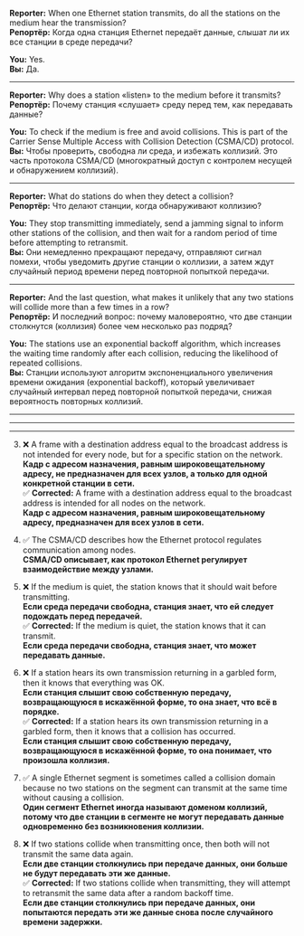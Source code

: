 **Reporter:** When one Ethernet station transmits, do all the stations on the medium hear the transmission?  
**Репортёр:** Когда одна станция Ethernet передаёт данные, слышат ли их все станции в среде передачи?

**You:** Yes.  
**Вы:** Да.

---

**Reporter:** Why does a station «listen» to the medium before it transmits?  
**Репортёр:** Почему станция «слушает» среду перед тем, как передавать данные?

**You:** To check if the medium is free and avoid collisions. This is part of the Carrier Sense Multiple Access with Collision Detection (CSMA/CD) protocol.  
**Вы:** Чтобы проверить, свободна ли среда, и избежать коллизий. Это часть протокола CSMA/CD (многократный доступ с контролем несущей и обнаружением коллизий).

---

**Reporter:** What do stations do when they detect a collision?  
**Репортёр:** Что делают станции, когда обнаруживают коллизию?

**You:** They stop transmitting immediately, send a jamming signal to inform other stations of the collision, and then wait for a random period of time before attempting to retransmit.  
**Вы:** Они немедленно прекращают передачу, отправляют сигнал помехи, чтобы уведомить другие станции о коллизии, а затем ждут случайный период времени перед повторной попыткой передачи.

---

**Reporter:** And the last question, what makes it unlikely that any two stations will collide more than a few times in a row?  
**Репортёр:** И последний вопрос: почему маловероятно, что две станции столкнутся (коллизия) более чем несколько раз подряд?

**You:** The stations use an exponential backoff algorithm, which increases the waiting time randomly after each collision, reducing the likelihood of repeated collisions.  
**Вы:** Станции используют алгоритм экспоненциального увеличения времени ожидания (exponential backoff), который увеличивает случайный интервал перед повторной попыткой передачи, снижая вероятность повторных коллизий.

---
---
---


   
3. ❌ A frame with a destination address equal to the broadcast address is not intended for every node, but for a specific station on the network.  
    **Кадр с адресом назначения, равным широковещательному адресу, не предназначен для всех узлов, а только для одной конкретной станции в сети.**  
    ✅ **Corrected:** A frame with a destination address equal to the broadcast address is intended for all nodes on the network.  
    **Кадр с адресом назначения, равным широковещательному адресу, предназначен для всех узлов в сети.**
    
4. ✅ The CSMA/CD describes how the Ethernet protocol regulates communication among nodes.  
    **CSMA/CD описывает, как протокол Ethernet регулирует взаимодействие между узлами.**
    
5. ❌ If the medium is quiet, the station knows that it should wait before transmitting.  
    **Если среда передачи свободна, станция знает, что ей следует подождать перед передачей.**  
    ✅ **Corrected:** If the medium is quiet, the station knows that it can transmit.  
    **Если среда передачи свободна, станция знает, что может передавать данные.**
    
6. ❌ If a station hears its own transmission returning in a garbled form, then it knows that everything was OK.  
    **Если станция слышит свою собственную передачу, возвращающуюся в искажённой форме, то она знает, что всё в порядке.**  
    ✅ **Corrected:** If a station hears its own transmission returning in a garbled form, then it knows that a collision has occurred.  
    **Если станция слышит свою собственную передачу, возвращающуюся в искажённой форме, то она понимает, что произошла коллизия.**
    
7. ✅ A single Ethernet segment is sometimes called a collision domain because no two stations on the segment can transmit at the same time without causing a collision.  
    **Один сегмент Ethernet иногда называют доменом коллизий, потому что две станции в сегменте не могут передавать данные одновременно без возникновения коллизии.**
    
8. ❌ If two stations collide when transmitting once, then both will not transmit the same data again.  
    **Если две станции столкнулись при передаче данных, они больше не будут передавать эти же данные.**  
    ✅ **Corrected:** If two stations collide when transmitting, they will attempt to retransmit the same data after a random backoff time.  
    **Если две станции столкнулись при передаче данных, они попытаются передать эти же данные снова после случайного времени задержки.**